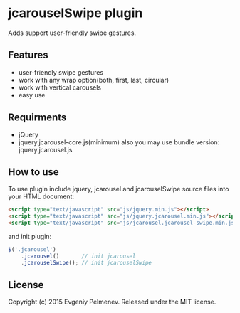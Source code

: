 # jcarouselSwipe plugin
Adds support user-friendly swipe gestures.

## Features
* user-friendly swipe gestures
* work with any wrap option(both, first, last, circular)
* work with vertical carousels
* easy use

## Requirments
* jQuery
* jquery.jcarousel-core.js(minimum) also you may use bundle version: jquery.jcarousel.js

## How to use
To use plugin include jquery, jcarousel and jcarouselSwipe source files into your HTML document:
``` HTML
<script type="text/javascript" src="js/jquery.min.js"></script>
<script type="text/javascript" src="js/jquery.jcarousel.min.js"></script>
<script type="text/javascript" src="js/jcarousel.jcarousel-swipe.min.js"></script>
```
and init plugin:
``` javascript
$('.jcarousel')
    .jcarousel()       // init jcarousel
    .jcarouselSwipe(); // init jcarouselSwipe
```

## License
Copyright (c) 2015 Evgeniy Pelmenev. Released under the MIT license.
